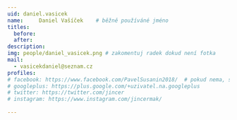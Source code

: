 ```yaml
---
uid: daniel.vasicek
name:     Daniel Vašíček  	# běžně používáné jméno
titles:
  before:
  after:
description: 
img: people/daniel_vasicek.png # zakomentuj radek dokud není fotka
mail:
  - vasicekdaniel@seznam.cz
profiles:
# facebook: https://www.facebook.com/PavelSusanin2018/  # pokud nema, staci smazat tuto radku
# googleplus: https://plus.google.com/+uzivatel.na.googleplus
# twitter: https://twitter.com/jincer
# instagram: https://www.instagram.com/jincermak/ 
   
---
```

